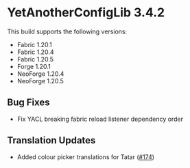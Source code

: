 # YetAnotherConfigLib 3.4.2

This build supports the following versions:
- Fabric 1.20.1
- Fabric 1.20.4
- Fabric 1.20.5
- Forge 1.20.1
- NeoForge 1.20.4
- NeoForge 1.20.5

## Bug Fixes

- Fix YACL breaking fabric reload listener dependency order

## Translation Updates

- Added colour picker translations for Tatar ([#174](https://github.com/isXander/YetAnotherConfigLib/pull/174))

